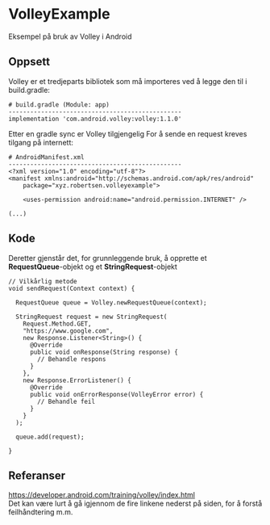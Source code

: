 # VolleyExample
Eksempel på bruk av Volley i Android

## Oppsett
Volley er et tredjeparts bibliotek som må importeres ved å legge den til i build.gradle:
```
# build.gradle (Module: app)
------------------------------------------------
implementation 'com.android.volley:volley:1.1.0'
```
Etter en gradle sync er Volley tilgjengelig
For å sende en request kreves tilgang på internett:
```
# AndroidManifest.xml
------------------------------------------------
<?xml version="1.0" encoding="utf-8"?>
<manifest xmlns:android="http://schemas.android.com/apk/res/android"
    package="xyz.robertsen.volleyexample">

    <uses-permission android:name="android.permission.INTERNET" />

(...)
```
## Kode
Deretter gjenstår det, for grunnleggende bruk, å opprette et **RequestQueue**-objekt og et **StringRequest**-objekt
```
// Vilkårlig metode
void sendRequest(Context context) {

  RequestQueue queue = Volley.newRequestQueue(context);
  
  StringRequest request = new StringRequest(
    Request.Method.GET,
    "https://www.google.com",
    new Response.Listener<String>() {
      @Override
      public void onResponse(String response) {
        // Behandle respons
      }
    },
    new Response.ErrorListener() {
      @Override
      public void onErrorResponse(VolleyError error) {
        // Behandle feil
      }
    }
  );

  queue.add(request);

}
```
## Referanser
https://developer.android.com/training/volley/index.html <br>
Det kan være lurt å gå igjennom de fire linkene nederst på siden, for å forstå feilhåndtering m.m.
